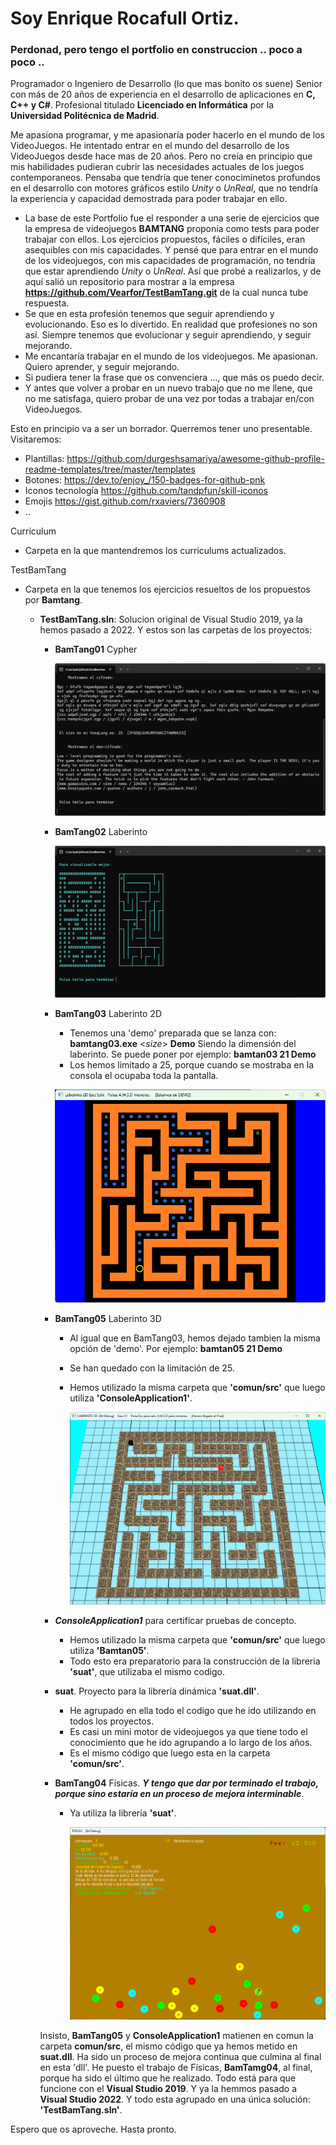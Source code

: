 # Soy **Enrique Rocafull Ortiz**.

### Perdonad, pero tengo el portfolio en construccion .. poco a poco ..

  Programador o Ingeniero de Desarrollo (lo que mas bonito os suene) Senior con más de 20 años de experiencia en el desarrollo de aplicaciones en **C, C++ y C#**. Profesional titulado **Licenciado en Informática** por la **Universidad Politécnica de Madrid**.
  
  Me apasiona programar, y me apasionaría poder hacerlo en el mundo de los VideoJuegos.
  He intentado entrar en el mundo del desarrollo de los VideoJuegos desde hace mas de 20 años.
  Pero no creía en principio que mis habilidades pudieran cubrir las necesidades actuales de los juegos contemporaneos.
  Pensaba que tendría que tener conociminetos profundos en el desarrollo con motores gráficos estilo *Unity* o *UnReal*, que no tendría la experiencia y capacidad demostrada para poder trabajar en ello.

  - La base de este Portfolio fue el responder a una serie de ejercicios que la empresa de videojuegos **BAMTANG** proponía como tests para poder trabajar con ellos. Los ejercicios propuestos, fáciles o difíciles, eran asequibles con mis capacidades. Y pensé que para entrar en el mundo de los videojuegos, con mis capacidades de programación, no tendría que estar aprendiendo *Unity* o *UnReal*. Así que probé a realizarlos, y de aquí salió un repositorio para mostrar a la empresa **https://github.com/Vearfor/TestBamTang.git** de la cual nunca tube respuesta.
  - Se que en esta profesión tenemos que seguir aprendiendo y evolucionando. Eso es lo divertido. En realidad que profesiones no son así. Siempre tenemos que evolucionar y seguir aprendiendo, y seguir mejorando.
  - Me encantaría trabajar en el mundo de los videojuegos. Me apasionan. Quiero aprender, y seguir mejorando.
  - Si pudiera tener la frase que os convenciera ..., que más os puedo decir.
  - Y antes que volver a probar en un nuevo trabajo que no me llene, que no me satisfaga, quiero probar de una vez por todas a trabajar en/con VideoJuegos.

Esto en principio va a ser un borrador.
Querremos tener uno presentable.
Visitaremos:
- Plantillas: https://github.com/durgeshsamariya/awesome-github-profile-readme-templates/tree/master/templates 
- Botones: https://dev.to/enjoy_/150-badges-for-github-pnk
- Iconos tecnología https://github.com/tandpfun/skill-iconos
- Emojis https://gist.github.com/rxaviers/7360908
- ..

Curriculum
  - Carpeta en la que mantendremos los curriculums actualizados.

TestBamTang
  - Carpeta en la que tenemos los ejercicios resueltos de los propuestos por **Bamtang**.
    + **TestBamTang.sln**:  Solucion original de Visual Studio 2019, ya la hemos pasado a 2022. Y estos son las carpetas de los proyectos:
      - **BamTang01**  Cypher

        ![Cypher](/TestBamTang/Imagenes/BamTang01.png)
  
      - **BamTang02**  Laberinto

        ![Cypher](/TestBamTang/Imagenes/BamTang02.png)
  
      - **BamTang03**  Laberinto 2D
        + Tenemos una 'demo' preparada que se lanza con:    **bamtang03.exe** <*size*> **Demo**   Siendo <size> la dimensión del laberinto. Se puede poner por ejemplo: **bamtan03 21 Demo**
        + Los hemos limitado a 25, porque cuando se mostraba en la consola el ocupaba toda la pantalla.

        ![Cypher](/TestBamTang/Imagenes/BamTang03.png)
  
      - **BamTang05**  Laberinto 3D
        + Al igual que en BamTang03, hemos dejado tambien la misma opción de 'demo'. Por ejemplo: **bamtan05 21 Demo**
        + Se han quedado con la limitación de 25.
        + Hemos utilizado la misma carpeta que **'comun/src'** que luego utiliza **'ConsoleApplication1'**.
      
          ![Cypher](/TestBamTang/Imagenes/BamTang05.png)
  
      - ***ConsoleApplication1*** para certificar pruebas de concepto.
        + Hemos utilizado la misma carpeta que **'comun/src'** que luego utiliza **'Bamtan05'**.
        + Todo esto era preparatorio para la construcción de la libreria **'suat'**, que utilizaba el mismo codigo.
      
      - **suat**.      Proyecto para la librería dinámica **'suat.dll'**.
        + He agrupado en ella todo el codigo que he ido utilizando en todos los proyectos.
        + Es casi un mini motor de videojuegos ya que tiene todo el conocimiento que he ido agrupando a lo largo de los años.
        + Es el mismo código que luego esta en la carpeta **'comun/src'**.
  
      - **BamTang04**  Físicas. ***Y tengo que dar por terminado el trabajo, porque sino estaría en un proceso de mejora interminable***.
        + Ya utiliza la librería **'suat'**.
      
          ![Cypher](/TestBamTang/Imagenes/BamTang04.png)
          
      Insisto, **BamTang05** y **ConsoleApplication1** matienen en comun la carpeta **comun/src**, el mismo código que ya hemos metido en **suat.dll**.
      Ha sido un proceso de mejora continua que culmina al final en esta 'dll'.
      He puesto el trabajo de Físicas, **BamTamg04**, al final, porque ha sido el último que he realizado.
      Todo está para que funcione con el **Visual Studio 2019**. Y ya la hemmos pasado a **Visual Studio 2022**.
      Y todo esta agrupado en una única solución: **'TestBamTang.sln'**.

Espero que os aproveche.
Hasta pronto.

